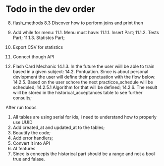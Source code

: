 # Todo in the dev order


8. flash_methods
    8.3 Discover how to perform joins and print then


11. Add while for menu:
    11.1. Menu must have:
        11.1.1. Insert Part;
        11.1.2. Tests Part;
        11.1.3. Statistcs Part;
12. Export CSV for statistics
13. Connect though API
14. Flash Card Mechanic
        14.1.3. In the future the user wiill be able to train based in a given subject:
    14.2. Pontuation. Since is about personal devlopment the user will define their ponctuation with the flow below:
        14.2.5. Based on the user schore the next practicce_schedule will be scheduled;
            14.2.5.1 Algorithm for that will be defined;
        14.2.6. The result wiill be stored in the historical_acceptances table to see further consults;

After run todos
1. All tables are using serial for ids, i need to understand how to properly use UUID
2. Add created_at and updated_at to the tables;
3. Beautify the code;
4. Add error handlers;
5. Convert it into API
6. AI features
7. Since is concepts the historical part should be a range and not a bool true and falase.
